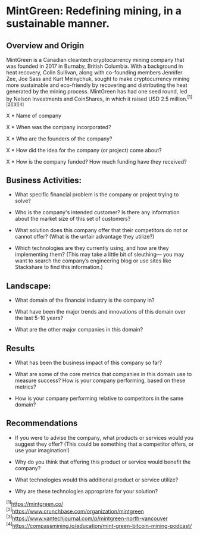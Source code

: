 # MintGreen: Redefining mining, in a sustainable manner.

## Overview and Origin

MintGreen is a Canadian cleantech cryptocurrency mining company that was founded in 2017 in Burnaby, British Columbia. With a background in heat recovery, Colin Sullivan, along with co-founding members Jennifer Zee, Joe Sass and Kurt Melnychuk, sought to make cryptocurrency mining more sustainable and eco-friendly by recovering and distributing the heat generated by the mining process. MintGreen has had one seed round, led by Nelson Investments and CoinShares, in which it raised USD 2.5 million.<sup>[1][2][3][4]</sup>

X * Name of company

X * When was the company incorporated?

X * Who are the founders of the company?

X * How did the idea for the company (or project) come about?

X * How is the company funded? How much funding have they received?

## Business Activities:



* What specific financial problem is the company or project trying to solve?

* Who is the company's intended customer?  Is there any information about the market size of this set of customers?

* What solution does this company offer that their competitors do not or cannot offer? (What is the unfair advantage they utilize?)

* Which technologies are they currently using, and how are they implementing them? (This may take a little bit of sleuthing–– you may want to search the company’s engineering blog or use sites like Stackshare to find this information.)

## Landscape:

* What domain of the financial industry is the company in?

* What have been the major trends and innovations of this domain over the last 5-10 years?

* What are the other major companies in this domain?

## Results

* What has been the business impact of this company so far?

* What are some of the core metrics that companies in this domain use to measure success? How is your company performing, based on these metrics?

* How is your company performing relative to competitors in the same domain?

## Recommendations

* If you were to advise the company, what products or services would you suggest they offer? (This could be something that a competitor offers, or use your imagination!)

* Why do you think that offering this product or service would benefit the company?

* What technologies would this additional product or service utilize?

* Why are these technologies appropriate for your solution?

<sup>[1]</sup>https://mintgreen.co/  
<sup>[2]</sup>https://www.crunchbase.com/organization/mintgreen  
<sup>[3]</sup>https://www.vantechjournal.com/p/mintgreen-north-vancouver  
<sup>[4]</sup>https://compassmining.io/education/mint-green-bitcoin-mining-podcast/
